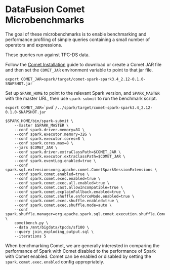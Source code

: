 <!--
Licensed to the Apache Software Foundation (ASF) under one
or more contributor license agreements.  See the NOTICE file
distributed with this work for additional information
regarding copyright ownership.  The ASF licenses this file
to you under the Apache License, Version 2.0 (the
"License"); you may not use this file except in compliance
with the License.  You may obtain a copy of the License at

  http://www.apache.org/licenses/LICENSE-2.0

Unless required by applicable law or agreed to in writing,
software distributed under the License is distributed on an
"AS IS" BASIS, WITHOUT WARRANTIES OR CONDITIONS OF ANY
KIND, either express or implied.  See the License for the
specific language governing permissions and limitations
under the License.
-->

# DataFusion Comet Microbenchmarks

The goal of these microbenchmarks is to enable benchmarking and performance profiling of simple queries 
containing a small number of operators and expressions.

These queries run against TPC-DS data.

Follow the [Comet Installation](https://datafusion.apache.org/comet/user-guide/installation.html) guide to download or
create a Comet JAR file and then set the `COMET_JAR` environment variable to point to that jar file.

```shell
export COMET_JAR=spark/target/comet-spark-spark3.4_2.12-0.1.0-SNAPSHOT.jar
```

Set up `SPARK_HOME` to point to the relevant Spark version, and `SPARK_MASTER` with the master URL, then 
use `spark-submit` to run the benchmark script.

```shell
export COMET_JAR=`pwd`/../spark/target/comet-spark-spark3.4_2.12-0.1.0-SNAPSHOT.jar

$SPARK_HOME/bin/spark-submit \
    --master $SPARK_MASTER \
    --conf spark.driver.memory=8G \
    --conf spark.executor.memory=32G \
    --conf spark.executor.cores=8 \
    --conf spark.cores.max=8 \
    --jars $COMET_JAR \
    --conf spark.driver.extraClassPath=$COMET_JAR \
    --conf spark.executor.extraClassPath=$COMET_JAR \
    --conf spark.eventLog.enabled=true \
    --conf spark.sql.extensions=org.apache.comet.CometSparkSessionExtensions \
    --conf spark.comet.enabled=true \
    --conf spark.comet.exec.enabled=true \
    --conf spark.comet.exec.all.enabled=true \
    --conf spark.comet.cast.allowIncompatible=true \
    --conf spark.comet.explainFallback.enabled=true \
    --conf spark.comet.shuffle.enforceMode.enabled=true \
    --conf spark.comet.exec.shuffle.enabled=true \
    --conf spark.comet.exec.shuffle.mode=auto \
    --conf spark.shuffle.manager=org.apache.spark.sql.comet.execution.shuffle.CometShuffleManager \
    cometbench.py \
    --data /mnt/bigdata/tpcds/sf100 \
    --query join_exploding_output.sql \
    --iterations 5
```

When benchmarking Comet, we are generally interested in comparing the performance of Spark with Comet disabled to
the performance of Spark with Comet enabled. Comet can be enabled or disabled by setting the `spark.comet.exec.enabled`
config appropriately.
